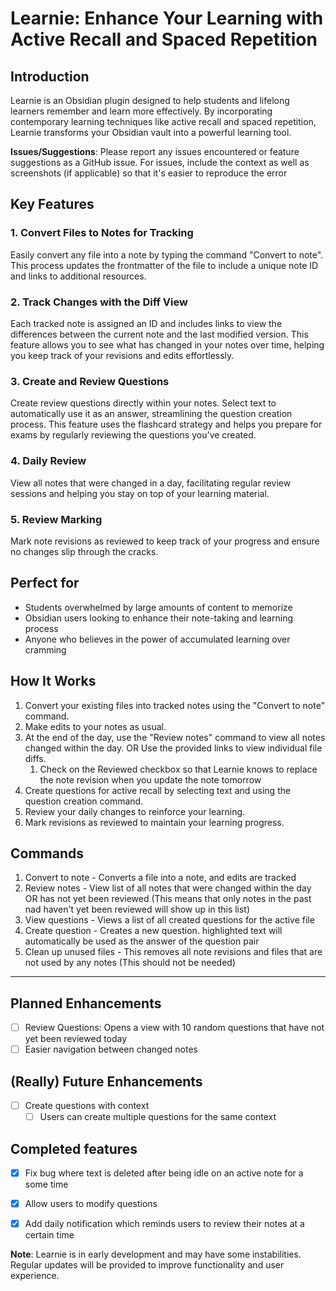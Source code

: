 # Learnie: Enhance Your Learning with Active Recall and Spaced Repetition

## Introduction

Learnie is an Obsidian plugin designed to help students and lifelong learners remember and learn more effectively. By incorporating contemporary learning techniques like active recall and spaced repetition, Learnie transforms your Obsidian vault into a powerful learning tool.

**Issues/Suggestions**: Please report any issues encountered or feature suggestions as a GitHub issue. For issues, include the context as well as screenshots (if applicable) so that it's easier to reproduce the error 

## Key Features

### 1. Convert Files to Notes for Tracking

Easily convert any file into a note by typing the command "Convert to note". This process updates the frontmatter of the file to include a unique note ID and links to additional resources.

### 2. Track Changes with the Diff View

Each tracked note is assigned an ID and includes links to view the differences between the current note and the last modified version. This feature allows you to see what has changed in your notes over time, helping you keep track of your revisions and edits effortlessly.

### 3. Create and Review Questions

Create review questions directly within your notes. Select text to automatically use it as an answer, streamlining the question creation process. This feature uses the flashcard strategy and helps you prepare for exams by regularly reviewing the questions you've created.

### 4. Daily Review

View all notes that were changed in a day, facilitating regular review sessions and helping you stay on top of your learning material.

### 5. Review Marking

Mark note revisions as reviewed to keep track of your progress and ensure no changes slip through the cracks.

## Perfect for

- Students overwhelmed by large amounts of content to memorize
- Obsidian users looking to enhance their note-taking and learning process
- Anyone who believes in the power of accumulated learning over cramming

## How It Works

1. Convert your existing files into tracked notes using the "Convert to note" command.
2. Make edits to your notes as usual.
3. At the end of the day, use the "Review notes" command to view all notes changed within the day. OR Use the provided links to view individual file diffs.
    1. Check on the Reviewed checkbox so that Learnie knows to replace the note revision when you update the note tomorrow
4. Create questions for active recall by selecting text and using the question creation command.
5. Review your daily changes to reinforce your learning.
6. Mark revisions as reviewed to maintain your learning progress.

## Commands
1. Convert to note - Converts a file into a note, and edits are tracked
2. Review notes - View list of all notes that were changed within the day OR has not yet been reviewed (This means that only notes in the past nad haven't yet been reviewed will show up in this list)
3. View questions - Views a list of all created questions for the active file
4. Create question - Creates a new question. highlighted text will automatically be used as the answer of the question pair
5. Clean up unused files - This removes all note revisions and files that are not used by any notes (This should not be needed)

---

## Planned Enhancements
- [ ] Review Questions: Opens a view with 10 random questions that have not yet been reviewed today
- [ ] Easier navigation between changed notes

## (Really) Future Enhancements
- [ ] Create questions with context
	- [ ] Users can create multiple questions for the same context

## Completed features
- [x] Fix bug where text is deleted after being idle on an active note for a some time
- [x] Allow users to modify questions
- [x] Add daily notification which reminds users to review their notes at a certain time


**Note**: Learnie is in early development and may have some instabilities. Regular updates will be provided to improve functionality and user experience.

